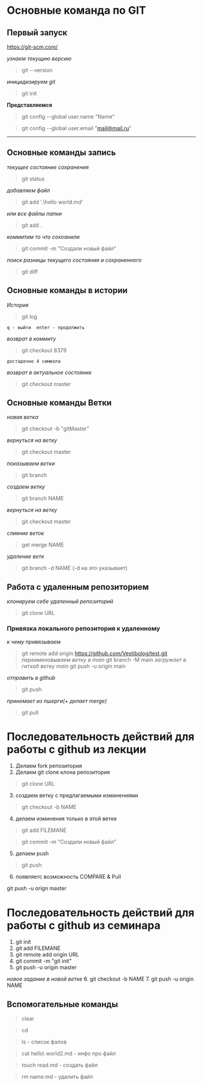 # Основные команда по GIT
## Первый запуск
https://git-scm.com/

*узнаем текущию версию*
> git --version   

*иницидизируем git*
> git init

**Представляемся**
> git config --global user.name "Name"

> git config --global user.email "mail@mail.ru"
---
## Основные команды запись
*текущее состояние сохранения*
> git status

*добавляем файл*
> git add '.\hello world.md' 

*или все файлы папки*
> git add .

*коммитим то что сохоанили*
> git commit -m "Создали новый файл"

*поиск разницы текущего состояния и сохраненного*
> git diff

## Основные команды в истории

*История* 
> git log

    q - выйти  enter - продолжить

*возврат в коммиту*
> git checkout 8379

    достадочно 4 символа

*возврат в актуальное состояние*
> git checkout master

## Основные команды Ветки

*новая ветка*
> git checkout -b "gitMaster"

*вернуться на ветку*
> git checkout  master 

*показываем ветки*
>git branch

*создаем ветку*
>git branch NAME

*вернуться на ветку*
>git checkout  master

*слияние веток*
>get merge NAME

*удаление ветк*
>git branch -d NAME 
(-d на это указывает)

## Работа с удаленным репозиторием
*клонируем себе удаленный репозиторий*
>git clone URL

### Привязка локального репозитория к удаленному
*к чему привязываем*
>git remote add origin https://github.com/Vestibolog/test.git
*переименовываем ветку в main*
> git branch -M main
*загружает в гитхаб ветку main*
> git push -u origin main


*отправить в github*
> git push

*принемает из пшерги(+ делает merge)*
> git pull


# Последовательность действий для работы с github из лекции
1. Делаем fork репозитория
2. Делаем git clone клона репозитория
>git clone URL
3. создаем ветку с предлагаемыми изминениями
>git checkout -b NAME
4. делаем изминения только в этой ветке
> git add FILEMANE

> git commit -m "Создали новый файл"
5. делаем push
> git push
6. появляетс возможность COMPARE & Pull

git push -u orign master

# Последовательность действий для работы с github из семинара
1. git init
2. git add FILEMANE
3. git remote add origin URL
4. git commit -m "git init"
5. git push -u origin master

*новое задание в новой ветке*
6. git checkout -b NAME
7. git push -u origin NAME

## Вспомогательные команды
> clear

> cd

> ls - список фалов

> cat hello\ world2.md - инфо про файл

> touch read.md - создать файл

> rm name.md - удалить файл